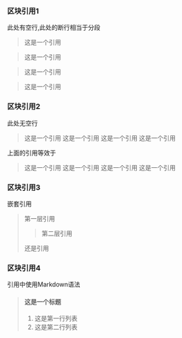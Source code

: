 ### 区块引用1
此处有空行,此处的断行相当于分段
> 这是一个引用

> 这是一个引用

> 这是一个引用

> 这是一个引用

### 区块引用2
此处无空行
> 这是一个引用
> 这是一个引用
> 这是一个引用
> 这是一个引用

上面的引用等效于
> 这是一个引用
这是一个引用
这是一个引用
这是一个引用

### 区块引用3

嵌套引用
> 第一层引用
>
>> 第二层引用
>
> 还是引用

### 区块引用4

引用中使用Markdown语法

> #### 这是一个标题
>
> 1. 这是第一行列表
> 2. 这是第二行列表